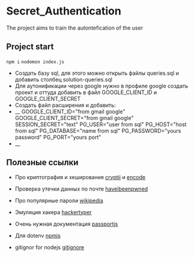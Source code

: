 # Secret_Authentication
The project aims to train the autontefication of the user

## Project start
`npm i`
`nodemon index.js`
* Cоздать базу sql, для этого можно открыть файлы queries.sql и добавить столбец solution-queries.sql
* Для аутонификации через google нужно в профиле google создать проект и оттуда добавить в файл GOOGLE_CLIENT_ID и GOOGLE_CLIENT_SECRET
* Создать файл расширения и добавить:
* __
GOOGLE_CLIENT_ID="from gmail google"
GOOGLE_CLIENT_SECRET="from gmail google"
SESSION_SECRET="text"
PG_USER="user from sql"
PG_HOST="host from sql"
PG_DATABASE="name from sql"
PG_PASSWORD="yours password"
PG_PORT="yours port"
* __

## Полезные ссылки
* Про криптография и хеширования [cryptii](https://cryptii.com/pipes/caesar-cipher) и [encode](https://encode-decode.com/aes256-encrypt-online/)
* Проверка утечки данных по почте [haveibeenpwned](https://haveibeenpwned.com/)
* Про популярные пароли [wikipedia](https://en.wikipedia.org/wiki/List_of_the_most_common_passwords)
* Эмуляция хакера [hackertyper](https://hackertyper.net/)
* Очень нужная документация [passportjs](https://www.passportjs.org/docs/)

* Для dotenv [npmjs](https://www.npmjs.com/package/dotenv)
* gitignor for nodejs [gitignore](https://github.com/github/gitignore/blob/main/Node.gitignore)
